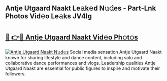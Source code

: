 ## Antje Utgaard Naakt Le𝚊k𝚎d N𝚞𝚍es - Part-Lnk Photos Vid𝚎o Le𝚊ks JV4lg

# <h2><a href="http://fb07dac.evod.top/?m=Antje+Utgaard+Naakt">🔗 👉🔴 Antje Utgaard Naakt Vid𝚎o Ph𝚘t𝚘s</a></h2>

[![Antje Utgaard Naakt N𝚞d𝚎s](https://i.imgur.com/8V9OHl7.gif)](http://fb07dac.evod.top/?m=Antje+Utgaard+Naakt)
Social media sensation Antje Utgaard Naakt known for sharing lifestyle and dance content, including solo and collaborative dance performances and vlogs. Leadership qualities Antje Utgaard Naakt are essential for public figures to inspire and motivate their followers. 
